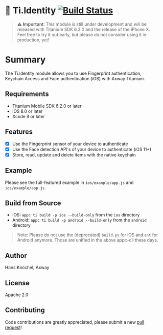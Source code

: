 # 🔐 Ti.Identity [![Build Status](https://travis-ci.org/appcelerator-modules/titanium-identity.svg?branch=master)](https://travis-ci.org/appcelerator-modules/titanium-identity)

> ⚠️ **Important**: This module is still under development and will be released with Titanium SDK 6.3.0 and
the release of the iPhone X. Feel free to try it out early, but please do not consider using it in production, yet!

# Summary
The Ti.Identity module allows you to use Fingerprint authentication, Keychain Access and Face authentication (iOS) with Axway Titanium.

## Requirements
- Titanium Mobile SDK 6.2.0 or later
- iOS 8.0 or later
- Xcode 8 or later

## Features
- [x] Use the Fingerprint sensor of your device to authenticate
- [x] Use the Face detection API's of your device to authenticate (iOS 11+)
- [x] Store, read, update and delete items with the native keychain

## Example
Please see the full-featured example in `ios/example/app.js` and `ios/example/app.js`.

## Build from Source
- iOS: `appc ti build -p ios --build-only` from the `ios` directory
- Android: `appc ti build -p android --build-only` from the `android` directory

> Note: Please do not use the (deprecated) `build.py` for iOS and `ant` for Android anymore.
> Those are unified in the above appc-cli these days.

## Author
Hans Knöchel, Axway

## License
Apache 2.0

## Contributing
Code contributions are greatly appreciated, please submit a new [pull request](https://github.com/appcelerator-modules/ti.identity/pull/new/master)!
